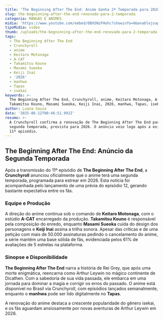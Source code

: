 ```yaml
---
title: 'The Beginning After The End: Anime Ganha 2ª Temporada para 2026 na Crunchyroll'
slug: the-begninning-after-the-end-renovado-para-2-temporada
categoria: MANGÁS E ANIMES
midia: 'https://www.youtube.com/embed/OBXSNzFHohc?showinfo=0&enablejsapi=1'
tipoMidia: video
thumb: /uploads/the-begninning-after-the-end-renovado-para-2-temporada-thumb.png
tags:
  - The Beginning After The End
  - Crunchyroll
  - anime
  - Keitaro Motonaga
  - A-CAT
  - Takamitsu Kouno
  - Masami Sueoka
  - Keiji Inai
  - '2026'
  - manhwa
  - Tapas
  - isekai
keywords: >-
  The Beginning After The End, Crunchyroll, anime, Keitaro Motonaga, A-CAT,
  Takamitsu Kouno, Masami Sueoka, Keiji Inai, 2026, manhwa, Tapas, isekai
author: Luana Souza
data: '2025-06-12T00:46:51.992Z'
resumo: >-
  A Crunchyroll confirma a renovação de The Beginning After The End para uma
  segunda temporada, prevista para 2026. O anúncio veio logo após a exibição do
  11º episódio.
---
```


## The Beginning After The End: Anúncio da Segunda Temporada

Após a transmissão do 11º episódio de **The Beginning After The End**, a **Crunchyroll** anunciou oficialmente que o anime terá uma segunda temporada, programada para estrear em 2026. Esta notícia foi acompanhada pelo lançamento de uma prévia do episódio 12, gerando bastante expectativa entre os fãs.

### Equipe e Produção

A direção do anime continua sob o comando de **Keitaro Motonaga**, com o estúdio **A-CAT** encarregado da produção. **Takamitsu Kouno** é responsável pela composição do enredo, enquanto **Masami Sueoka** cuida do design dos personagens e **Keiji Inai** assina a trilha sonora. Apesar das críticas e de uma petição com mais de 50.000 assinaturas pedindo o cancelamento do anime, a série mantém uma base sólida de fãs, evidenciada pelos 61% de avaliações de 5 estrelas na plataforma.

### Sinopse e Disponibilidade

**The Beginning After The End** narra a história de Rei Grey, que após uma morte enigmática, reencarna como Arthur Leywin no mágico continente de Dicathen. Com a sabedoria de sua vida passada, ele embarca em uma jornada para dominar a magia e corrigir os erros do passado. O anime está disponível no Brasil via Crunchyroll, com episódios lançados semanalmente, enquanto o **manhwa** pode ser lido digitalmente no **Tapas**.

A renovação do anime destaca a crescente popularidade do gênero isekai, e os fãs aguardam ansiosamente por novas aventuras de Arthur Leywin em 2026.
